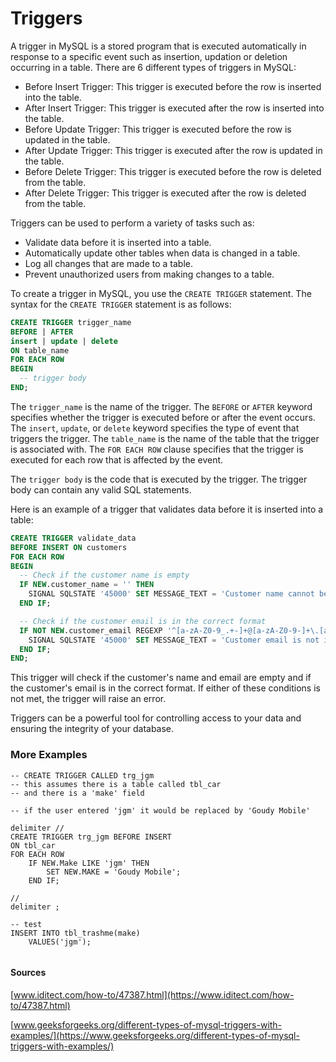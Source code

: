 # Triggers

A trigger in MySQL is a stored program that is executed automatically in response to a specific event such as insertion, updation or deletion occurring in a table. There are 6 different types of triggers in MySQL:

* Before Insert Trigger: This trigger is executed before the row is inserted into the table.
* After Insert Trigger: This trigger is executed after the row is inserted into the table.
* Before Update Trigger: This trigger is executed before the row is updated in the table.
* After Update Trigger: This trigger is executed after the row is updated in the table.
* Before Delete Trigger: This trigger is executed before the row is deleted from the table.
* After Delete Trigger: This trigger is executed after the row is deleted from the table.

Triggers can be used to perform a variety of tasks such as:

* Validate data before it is inserted into a table.
* Automatically update other tables when data is changed in a table.
* Log all changes that are made to a table.
* Prevent unauthorized users from making changes to a table.

To create a trigger in MySQL, you use the `CREATE TRIGGER` statement. The syntax for the `CREATE TRIGGER` statement is as follows:

```sql
CREATE TRIGGER trigger_name
BEFORE | AFTER
insert | update | delete
ON table_name
FOR EACH ROW
BEGIN
  -- trigger body
END;
```

The `trigger_name` is the name of the trigger. The `BEFORE` or `AFTER` keyword specifies whether the trigger is executed before or after the event occurs. The `insert`, `update`, or `delete` keyword specifies the type of event that triggers the trigger. The `table_name` is the name of the table that the trigger is associated with. The `FOR EACH ROW` clause specifies that the trigger is executed for each row that is affected by the event.

The `trigger body` is the code that is executed by the trigger. The trigger body can contain any valid SQL statements.

Here is an example of a trigger that validates data before it is inserted into a table:

```sql
CREATE TRIGGER validate_data
BEFORE INSERT ON customers
FOR EACH ROW
BEGIN
  -- Check if the customer name is empty
  IF NEW.customer_name = '' THEN
    SIGNAL SQLSTATE '45000' SET MESSAGE_TEXT = 'Customer name cannot be empty.';
  END IF;

  -- Check if the customer email is in the correct format
  IF NOT NEW.customer_email REGEXP '^[a-zA-Z0-9_.+-]+@[a-zA-Z0-9-]+\.[a-zA-Z]+$' THEN
    SIGNAL SQLSTATE '45000' SET MESSAGE_TEXT = 'Customer email is not in the correct format.';
  END IF;
END;
```

This trigger will check if the customer's name and email are empty and if the customer's email is in the correct format. If either of these conditions is not met, the trigger will raise an error.

Triggers can be a powerful tool for controlling access to your data and ensuring the integrity of your database.



### More Examples

```mysql
-- CREATE TRIGGER CALLED trg_jgm
-- this assumes there is a table called tbl_car
-- and there is a 'make' field

-- if the user entered 'jgm' it would be replaced by 'Goudy Mobile'

delimiter //
CREATE TRIGGER trg_jgm BEFORE INSERT
ON tbl_car
FOR EACH ROW
    IF NEW.Make LIKE 'jgm' THEN
        SET NEW.MAKE = 'Goudy Mobile';
    END IF; 

//
delimiter ;

-- test
INSERT INTO tbl_trashme(make)
	VALUES('jgm');


```



#### Sources

[www.iditect.com/how-to/47387.html](https://www.iditect.com/how-to/47387.html)

[www.geeksforgeeks.org/different-types-of-mysql-triggers-with-examples/](https://www.geeksforgeeks.org/different-types-of-mysql-triggers-with-examples/)